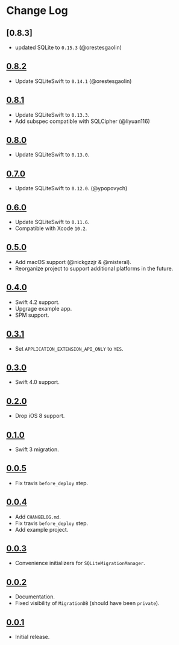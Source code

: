 # Change Log

## [0.8.3]

* updated SQLite to `0.15.3` (@orestesgaolin)

## [0.8.2](https://github.com/garriguv/SQLiteMigrationManager/releases/tag/0.8.2)

* Update SQLiteSwift to `0.14.1` (@orestesgaolin)

## [0.8.1](https://github.com/garriguv/SQLiteMigrationManager/releases/tag/0.8.1)

* Update SQLiteSwift to `0.13.3`.
* Add subspec compatible with SQLCipher (@liyuan116)

## [0.8.0](https://github.com/garriguv/SQLiteMigrationManager/releases/tag/0.8.0)

* Update SQLiteSwift to `0.13.0`.

## [0.7.0](https://github.com/garriguv/SQLiteMigrationManager/releases/tag/0.7.0)

* Update SQLiteSwift to `0.12.0`. (@ypopovych)

## [0.6.0](https://github.com/garriguv/SQLiteMigrationManager/releases/tag/0.6.0)

* Update SQLiteSwift to `0.11.6`.
* Compatible with Xcode `10.2`.

## [0.5.0](https://github.com/garriguv/SQLiteMigrationManager/releases/tag/0.5.0)

* Add macOS support (@nickgzzjr & @misteral).
* Reorganize project to support additional platforms in the future.

## [0.4.0](https://github.com/garriguv/SQLiteMigrationManager/releases/tag/0.4.0)

* Swift 4.2 support.
* Upgrage example app.
* SPM support.

## [0.3.1](https://github.com/garriguv/SQLiteMigrationManager/releases/tag/0.3.1)

* Set `APPLICATION_EXTENSION_API_ONLY` to `YES`.

## [0.3.0](https://github.com/garriguv/SQLiteMigrationManager/releases/tag/0.3.0)

* Swift 4.0 support.

## [0.2.0](https://github.com/garriguv/SQLiteMigrationManager/releases/tag/0.2.0)

* Drop iOS 8 support.

## [0.1.0](https://github.com/garriguv/SQLiteMigrationManager/releases/tag/0.1.0)

* Swift 3 migration.

## [0.0.5](https://github.com/garriguv/SQLiteMigrationManager/releases/tag/0.0.5)

* Fix travis `before_deploy` step.

## [0.0.4](https://github.com/garriguv/SQLiteMigrationManager/releases/tag/0.0.4)

* Add `CHANGELOG.md`.
* Fix travis `before_deploy` step.
* Add example project.

## [0.0.3](https://github.com/garriguv/SQLiteMigrationManager/releases/tag/0.0.3)

* Convenience initializers for `SQLiteMigrationManager`.

## [0.0.2](https://github.com/garriguv/SQLiteMigrationManager/releases/tag/0.0.2)

* Documentation.
* Fixed visibility of `MigrationDB` (should have been `private`).

## [0.0.1](https://github.com/garriguv/SQLiteMigrationManager/releases/tag/0.0.1)

* Initial release.
